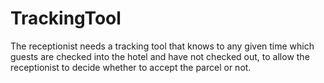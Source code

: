 # TrackingTool
The receptionist needs a tracking tool that knows to any given time which guests are checked into the hotel and have not checked out, to allow the receptionist to decide whether to accept the parcel or not.
